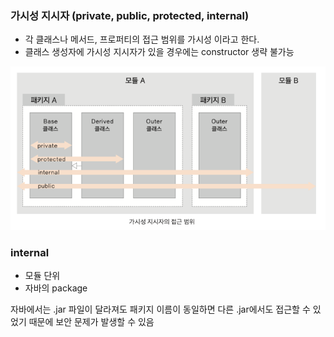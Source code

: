 ### 가시성 지시자 (private, public, protected, internal)

- 각 클래스나 메서드, 프로퍼티의 접근 범위를 가시성 이라고 한다.
- 클래스 생성자에 가시성 지시자가 있을 경우에는 constructor 생략 불가능

![지시자](static/지시자.png)

### internal

- 모듈 단위
- 자바의 package

자바에서는 .jar 파일이 달라져도 패키지 이름이 동일하면 다른 .jar에서도 접근할 수 있었기 때문에 보안 문제가 발생할 수 있음